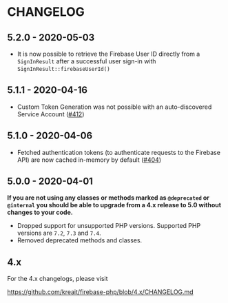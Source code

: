# CHANGELOG

## 5.2.0 - 2020-05-03

* It is now possible to retrieve the Firebase User ID directly from a `SignInResult` after a successful user sign-in with `SignInResult::firebaseUserId()`

## 5.1.1 - 2020-04-16

* Custom Token Generation was not possible with an auto-discovered Service Account 
  ([#412](https://github.com/kreait/firebase-php/issues/412))

## 5.1.0 - 2020-04-06

* Fetched authentication tokens (to authenticate requests to the Firebase API) are now cached in-memory
  by default ([#404](https://github.com/kreait/firebase-php/issues/404))

## 5.0.0 - 2020-04-01

**If you are not using any classes or methods marked as `@deprecated` or `@internal` you should be able to upgrade from a 4.x release to 5.0 without changes to your code.**

* Dropped support for unsupported PHP versions. Supported PHP versions are `7.2`, `7.3` and `7.4`.
* Removed deprecated methods and classes.

## 4.x

For the 4.x changelogs, please visit

https://github.com/kreait/firebase-php/blob/4.x/CHANGELOG.md
